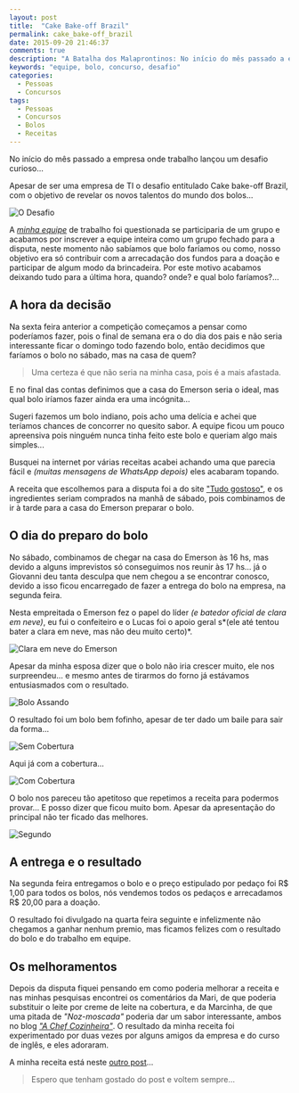 ```yaml
---
layout: post
title:  "Cake Bake-off Brazil"
permalink: cake_bake-off_brazil
date: 2015-09-20 21:46:37
comments: true
description: "A Batalha dos Malaprontinos: No início do mês passado a empresa onde trabalho lançou um desafio curioso, apesar de ser uma empresa de TI o desafio tinha um propósito um tanto quanto diferente..."
keywords: "equipe, bolo, concurso, desafio"
categories:
  - Pessoas
  - Concursos
tags:
  - Pessoas
  - Concursos
  - Bolos
  - Receitas
---
```


No início do mês passado a empresa onde trabalho lançou um desafio curioso...

Apesar de ser uma empresa de TI o desafio entitulado Cake bake-off Brazil, com o objetivo de revelar os novos talentos do mundo dos bolos...

![O Desafio](/assets/posts/cake1.png)

A [*minha equipe*](/fantastic_four/) de trabalho foi questionada se participaria de um grupo e acabamos por inscrever a equipe inteira como um grupo fechado para a disputa, neste momento não sabíamos que bolo faríamos ou como, nosso objetivo era só contribuir com a arrecadação dos fundos para a doação e participar de algum modo da brincadeira. Por este motivo acabamos deixando tudo para a última hora, quando? onde? e qual bolo faríamos?...

## A hora da decisão

Na sexta feira anterior a competição começamos a pensar como poderíamos fazer, pois o final de semana era o do dia dos pais e não seria interessante ficar o domingo todo fazendo bolo, então decidimos que faríamos o bolo no sábado, mas na casa de quem?

> Uma certeza é que não seria na minha casa, pois é a mais afastada.

E no final das contas definimos que a casa do Emerson seria o ideal, mas qual bolo iríamos fazer ainda era uma incógnita...

Sugeri fazemos um bolo indiano, pois acho uma delícia e achei que teríamos chances de concorrer no quesito sabor.  A equipe ficou um pouco apreensiva pois ninguém nunca tinha feito este bolo e queriam algo mais simples...

Busquei na internet por várias receitas acabei achando uma que parecia fácil e *(muitas mensagens de WhatsApp depois)* eles acabaram topando.

A receita que escolhemos para a disputa foi a do site ["Tudo gostoso"](http://www.tudogostoso.com.br/receita/144017-bolo-indiano.html), e os ingredientes seriam comprados na manhã de sábado, pois combinamos de ir à tarde para a casa do Emerson preparar o bolo.

## O dia do preparo do bolo

No sábado, combinamos de chegar na casa do Emerson às 16 hs, mas devido a alguns imprevistos só conseguimos nos reunir às 17 hs... já o Giovanni deu tanta desculpa que nem chegou a se encontrar conosco, devido a isso ficou encarregado de fazer a entrega do bolo na empresa, na segunda feira.

Nesta empreitada o Emerson fez o papel do líder *(e batedor oficial de clara em neve)*, eu fui o confeiteiro e o Lucas foi o apoio geral s*(ele até tentou bater a clara em neve, mas não deu muito certo)*.

![Clara em neve do Emerson](/assets/posts/clara.jpg "Clara em neve do Emerson...")

Apesar da minha esposa dizer que o bolo não iria crescer muito, ele nos surpreendeu... e mesmo antes de tirarmos do forno já estávamos entusiasmados com o resultado.

![Bolo Assando](/assets/posts/assando.jpg)

O resultado foi um bolo bem fofinho, apesar de ter dado um baile para sair da forma...

![Sem Cobertura](/assets/posts/sem_cobertura.jpg)

Aqui já com a cobertura...

![Com Cobertura](/assets/posts/com_cobertura.jpg)

O bolo nos pareceu tão apetitoso que repetimos a receita para podermos provar...
E posso dizer que ficou muito bom. Apesar da apresentação do principal não ter ficado das melhores.

![Segundo](/assets/posts/segundo.jpg)

## A entrega e o resultado

Na segunda feira entregamos o bolo e o preço estipulado por pedaço foi R$ 1,00 para todos os bolos, nós vendemos todos os pedaços e arrecadamos R$ 20,00 para a doação.

O resultado foi divulgado na quarta feira seguinte e infelizmente não chegamos a ganhar nenhum premio, mas ficamos felizes com o resultado do bolo e do trabalho em equipe.

## Os melhoramentos

Depois da disputa fiquei pensando em como poderia melhorar a receita e nas minhas pesquisas encontrei os comentários da Mari, de que poderia substituir o leite por creme de leite na cobertura, e da Marcinha, de que uma pitada de *"Noz-moscada"* poderia dar um sabor interessante, ambos no blog [*"A Chef Cozinheira"*](http://achefcozinheira.blogspot.com.br/2012/10/bolo-indiano.html). O resultado da minha receita foi experimentado por duas vezes por alguns amigos da empresa e do curso de inglês, e eles adoraram.

A minha receita está neste [outro post](/bolo_indiano/)...

> Espero que tenham gostado do post e voltem sempre...